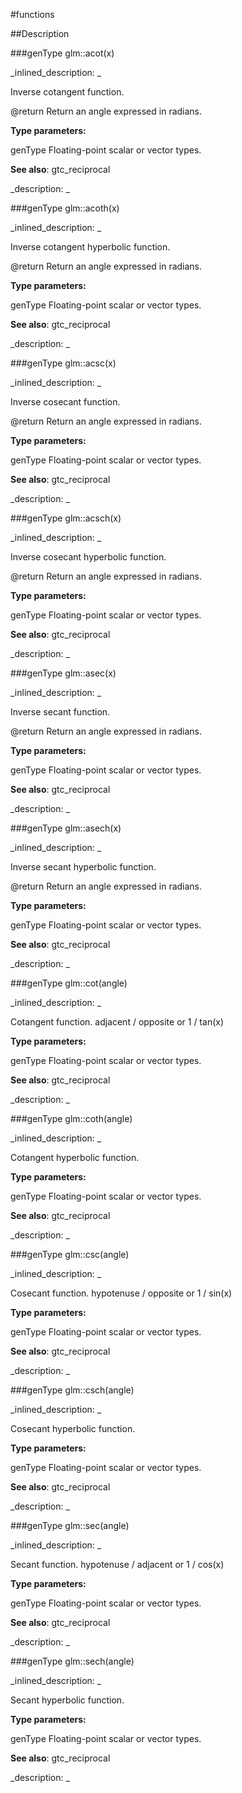 #functions


<!--
_visible: True_
_advanced: False_
-->

##Description






<!----------------------------------------------------------------------------->

###genType glm::acot(x)

<!--
_syntax: glm::acot(x)_
_name: glm::acot_
_returns: genType_
_returns_description: _
_parameters: genType x_
_version_started: 0.10.0_
_version_deprecated: _
_summary: _
_constant: False_
_static: False_
_visible: True_
_advanced: False_
-->

_inlined_description: _

Inverse cotangent function.

@return Return an angle expressed in radians.

**Type parameters:**

genType Floating-point scalar or vector types.


**See also**: gtc_reciprocal





_description: _







<!----------------------------------------------------------------------------->

###genType glm::acoth(x)

<!--
_syntax: glm::acoth(x)_
_name: glm::acoth_
_returns: genType_
_returns_description: _
_parameters: genType x_
_version_started: 0.10.0_
_version_deprecated: _
_summary: _
_constant: False_
_static: False_
_visible: True_
_advanced: False_
-->

_inlined_description: _

Inverse cotangent hyperbolic function.

@return Return an angle expressed in radians.

**Type parameters:**

genType Floating-point scalar or vector types.


**See also**: gtc_reciprocal





_description: _







<!----------------------------------------------------------------------------->

###genType glm::acsc(x)

<!--
_syntax: glm::acsc(x)_
_name: glm::acsc_
_returns: genType_
_returns_description: _
_parameters: genType x_
_version_started: 0.10.0_
_version_deprecated: _
_summary: _
_constant: False_
_static: False_
_visible: True_
_advanced: False_
-->

_inlined_description: _

Inverse cosecant function.

@return Return an angle expressed in radians.

**Type parameters:**

genType Floating-point scalar or vector types.


**See also**: gtc_reciprocal





_description: _







<!----------------------------------------------------------------------------->

###genType glm::acsch(x)

<!--
_syntax: glm::acsch(x)_
_name: glm::acsch_
_returns: genType_
_returns_description: _
_parameters: genType x_
_version_started: 0.10.0_
_version_deprecated: _
_summary: _
_constant: False_
_static: False_
_visible: True_
_advanced: False_
-->

_inlined_description: _

Inverse cosecant hyperbolic function.

@return Return an angle expressed in radians.

**Type parameters:**

genType Floating-point scalar or vector types.


**See also**: gtc_reciprocal





_description: _







<!----------------------------------------------------------------------------->

###genType glm::asec(x)

<!--
_syntax: glm::asec(x)_
_name: glm::asec_
_returns: genType_
_returns_description: _
_parameters: genType x_
_version_started: 0.10.0_
_version_deprecated: _
_summary: _
_constant: False_
_static: False_
_visible: True_
_advanced: False_
-->

_inlined_description: _

Inverse secant function.

@return Return an angle expressed in radians.

**Type parameters:**

genType Floating-point scalar or vector types.


**See also**: gtc_reciprocal





_description: _







<!----------------------------------------------------------------------------->

###genType glm::asech(x)

<!--
_syntax: glm::asech(x)_
_name: glm::asech_
_returns: genType_
_returns_description: _
_parameters: genType x_
_version_started: 0.10.0_
_version_deprecated: _
_summary: _
_constant: False_
_static: False_
_visible: True_
_advanced: False_
-->

_inlined_description: _

Inverse secant hyperbolic function.

@return Return an angle expressed in radians.

**Type parameters:**

genType Floating-point scalar or vector types.


**See also**: gtc_reciprocal





_description: _







<!----------------------------------------------------------------------------->

###genType glm::cot(angle)

<!--
_syntax: glm::cot(angle)_
_name: glm::cot_
_returns: genType_
_returns_description: _
_parameters: genType angle_
_version_started: 0.10.0_
_version_deprecated: _
_summary: _
_constant: False_
_static: False_
_visible: True_
_advanced: False_
-->

_inlined_description: _

Cotangent function.
adjacent / opposite or 1 / tan(x)


**Type parameters:**

genType Floating-point scalar or vector types.


**See also**: gtc_reciprocal





_description: _







<!----------------------------------------------------------------------------->

###genType glm::coth(angle)

<!--
_syntax: glm::coth(angle)_
_name: glm::coth_
_returns: genType_
_returns_description: _
_parameters: genType angle_
_version_started: 0.10.0_
_version_deprecated: _
_summary: _
_constant: False_
_static: False_
_visible: True_
_advanced: False_
-->

_inlined_description: _

Cotangent hyperbolic function.


**Type parameters:**

genType Floating-point scalar or vector types.


**See also**: gtc_reciprocal





_description: _







<!----------------------------------------------------------------------------->

###genType glm::csc(angle)

<!--
_syntax: glm::csc(angle)_
_name: glm::csc_
_returns: genType_
_returns_description: _
_parameters: genType angle_
_version_started: 0.10.0_
_version_deprecated: _
_summary: _
_constant: False_
_static: False_
_visible: True_
_advanced: False_
-->

_inlined_description: _

Cosecant function.
hypotenuse / opposite or 1 / sin(x)


**Type parameters:**

genType Floating-point scalar or vector types.


**See also**: gtc_reciprocal





_description: _







<!----------------------------------------------------------------------------->

###genType glm::csch(angle)

<!--
_syntax: glm::csch(angle)_
_name: glm::csch_
_returns: genType_
_returns_description: _
_parameters: genType angle_
_version_started: 0.10.0_
_version_deprecated: _
_summary: _
_constant: False_
_static: False_
_visible: True_
_advanced: False_
-->

_inlined_description: _

Cosecant hyperbolic function.


**Type parameters:**

genType Floating-point scalar or vector types.


**See also**: gtc_reciprocal





_description: _







<!----------------------------------------------------------------------------->

###genType glm::sec(angle)

<!--
_syntax: glm::sec(angle)_
_name: glm::sec_
_returns: genType_
_returns_description: _
_parameters: genType angle_
_version_started: 0.10.0_
_version_deprecated: _
_summary: _
_constant: False_
_static: False_
_visible: True_
_advanced: False_
-->

_inlined_description: _

Secant function.
hypotenuse / adjacent or 1 / cos(x)


**Type parameters:**

genType Floating-point scalar or vector types.


**See also**: gtc_reciprocal





_description: _







<!----------------------------------------------------------------------------->

###genType glm::sech(angle)

<!--
_syntax: glm::sech(angle)_
_name: glm::sech_
_returns: genType_
_returns_description: _
_parameters: genType angle_
_version_started: 0.10.0_
_version_deprecated: _
_summary: _
_constant: False_
_static: False_
_visible: True_
_advanced: False_
-->

_inlined_description: _

Secant hyperbolic function.


**Type parameters:**

genType Floating-point scalar or vector types.


**See also**: gtc_reciprocal





_description: _







<!----------------------------------------------------------------------------->

